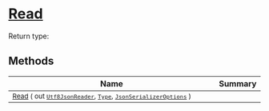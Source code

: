 # [Read](./NetCoreFeatureDescriptorTConverter-100664077.md)


Return type:
## Methods

| Name | Summary | 
| --- | --- | 
| <sub>[Read](./NetCoreFeatureDescriptorTConverter-100664077.md) ( out [`Utf8JsonReader`](https://docs.microsoft.com/en-us/dotnet/api/System.Text.Json.Utf8JsonReader), [`Type`](https://docs.microsoft.com/en-us/dotnet/api/System.Type), [`JsonSerializerOptions`](https://docs.microsoft.com/en-us/dotnet/api/System.Text.Json.JsonSerializerOptions) )</sub><img width=200/>| <sub></sub>| <br>


